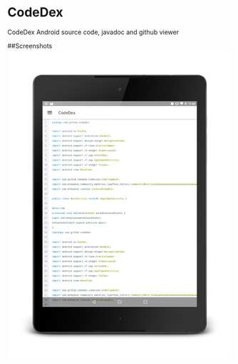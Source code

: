 # CodeDex
CodeDex Android source code, javadoc and github viewer

##Screenshots
![Image](https://raw.githubusercontent.com/CodeDex/CodeDex/master/DEV/screenshots/frame_1.png)
